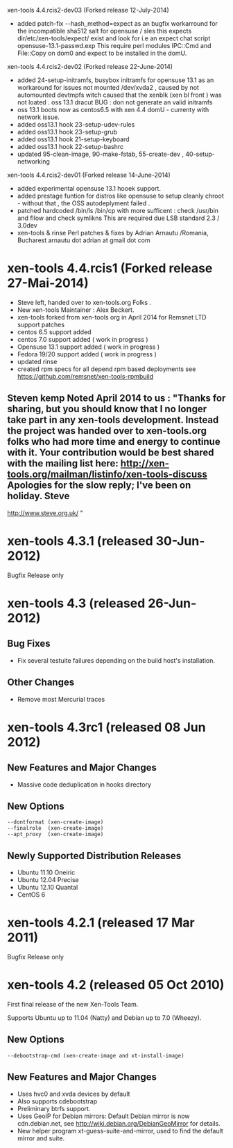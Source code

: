 xen-tools 4.4.rcis2-dev03 (Forked release  12-July-2014)
- added  patch-fix --hash_method=expect as an bugfix workarround for the incompatible sha512 salt for opensuse / sles
  this expects  dir/etc/xen-tools/expect/ exist and look for i.e an expect chat script opensuse-13.1-passwd.exp 
  This require perl modules  IPC::Cmd  and File::Copy on dom0 and expect to be installed in the domU.

xen-tools 4.4.rcis2-dev02 (Forked release  22-June-2014)
- added 24-setup-initramfs,
  busybox initramfs for opensuse 13.1 as an workaround for issues not mounted /dev/xvda2 , 
   caused by not automounted devtmpfs witch caused that the xenblk (xen bl front ) was not loated .
  oss 13.1 dracut BUG : don not generate an valid initramfs 
- oss 13.1 boots now  as centos6.5 with xen 4.4 domU - currenty with network issue.
- added oss13.1 hook 23-setup-udev-rules
- added oss13.1 hook 23-setup-grub 
- added oss13.1 hook 21-setup-keyboard
- added oss13.1 hook 22-setup-bashrc
- updated 95-clean-image, 90-make-fstab, 55-create-dev , 40-setup-networking

xen-tools 4.4.rcis2-dev01 (Forked release  14-June-2014)
- added experimental opensuse 13.1 hooek support.
- added prestage funtion for distros like opensuse to setup cleanly chroot - without  that  , the OSS autodeplyment failed .
- patched hardcoded /bin/ls /bin/cp with more sufficent : check /usr/bin and fllow and check symlikns
  This are required due LSB standard 2.3 / 3.0dev
- xen-tools & rinse Perl patches & fixes by Adrian Arnautu /Romania, Bucharest   arnautu dot adrian at gmail dot com

xen-tools 4.4.rcis1 (Forked release  27-Mai-2014)
======================================
 - Steve left, handed over to xen-tools.org Folks .
 - New xen-tools Maintainer : Alex Beckert.
 - xen-tools forked from xen-tools org in April 2014 for Remsnet LTD support patches 
 - centos 6.5 support added
 - centos 7.0 support added ( work in progress )
 - Opensuse 13.1 support added ( work in progress )
 - Fedora 19/20 support added ( work in progress )
 - updated rinse 
 - created rpm specs  for all depend rpm based deployments see https://github.com/remsnet/xen-tools-rpmbuild 

 Steven kemp Noted April 2014 to us :
 "Thanks for sharing, but you should know that I no longer take
  part in any xen-tools development. Instead the project was
  handed over to xen-tools.org folks who had more time and energy to continue  with it.
  Your contribution would be best shared with the mailing list here:
  http://xen-tools.org/mailman/listinfo/xen-tools-discuss
  Apologies for the slow reply; I've been on holiday.
  Steve
  -- 
  http://www.steve.org.uk/ "


xen-tools 4.3.1 (released 30-Jun-2012)
======================================

Bugfix Release only


xen-tools 4.3 (released 26-Jun-2012)
====================================

Bug Fixes
---------

* Fix several testuite failures depending on the build host's
  installation.

Other Changes
-------------

* Remove most Mercurial traces


xen-tools 4.3rc1 (released 08 Jun 2012)
=======================================

New Features and Major Changes
------------------------------

* Massive code deduplication in hooks directory

New Options
-----------

    --dontformat (xen-create-image)
    --finalrole  (xen-create-image)
    --apt_proxy  (xen-create-image)

Newly Supported Distribution Releases
-------------------------------------

* Ubuntu 11.10 Oneiric
* Ubuntu 12.04 Precise
* Ubuntu 12.10 Quantal
* CentOS 6


xen-tools 4.2.1 (released 17 Mar 2011)
======================================

Bugfix Release only


xen-tools 4.2 (released 05 Oct 2010)
====================================

First final release of the new Xen-Tools Team.

Supports Ubuntu up to 11.04 (Natty) and Debian up to 7.0 (Wheezy).


New Options
-----------

    --debootstrap-cmd (xen-create-image and xt-install-image)

New Features and Major Changes
------------------------------

* Uses hvc0 and xvda devices by default
* Also supports cdebootstrap
* Preliminary btrfs support.
* Uses GeoIP for Debian mirrors: Default Debian mirror is now
  cdn.debian.net, see http://wiki.debian.org/DebianGeoMirror for
  details.
* New helper program xt-guess-suite-and-mirror, used to find the
  default mirror and suite.
